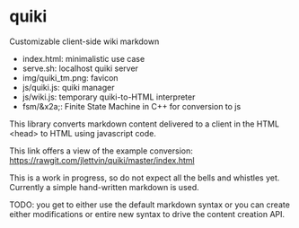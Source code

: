 # quiki
Customizable client-side wiki markdown

* index.html: minimalistic use case
* serve.sh: localhost quiki server
* img/quiki_tm.png: favicon
* js/quiki.js: quiki manager
* js/wiki.js: temporary quiki-to-HTML interpreter
* fsm/&x2a;: Finite State Machine in C++ for conversion to js

This library converts markdown content
delivered to a client in the HTML &lt;head&gt;
to HTML using javascript code.

This link offers a view of the example conversion:
https://rawgit.com/jlettvin/quiki/master/index.html

This is a work in progress, so do not expect
all the bells and whistles yet.
Currently a simple hand-written markdown is used.

TODO:
you get to either use the default markdown syntax
or you can create either modifications or entire
new syntax to drive the content creation API.

